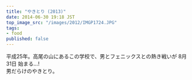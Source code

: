```yaml
---
title: "やきとり (2013)"
date: 2014-06-30 19:18 JST
top_image_src: "/images/2012/IMGP1724.JPG"
tags:
- food
published: false
---
```

平成25年。高尾の山にあるこの学校で、男とフェニックスとの熱き戦いが 8月31日 始まる...!  
男だらけのやきとり。